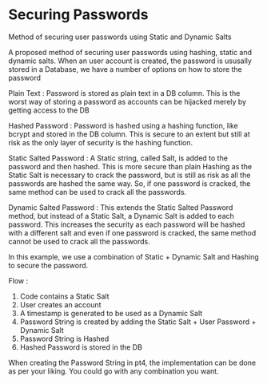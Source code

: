 # Securing Passwords
Method of securing user passwords using Static and Dynamic Salts

A proposed method of securing user passwords using hashing, static and dynamic salts. When an user account is created, the password is ususally stored in a Database, we have a number of options on how to store the password

Plain Text : Password is stored as plain text in a DB column. This is the worst way of storing a password as accounts can be hijacked merely by getting access to the DB 

Hashed Password : Password is hashed using a hashing function, like bcrypt and stored in the DB column. This is secure to an extent but still at risk as the only layer of security is the hashing function.

Static Salted Password : A Static string, called Salt, is added to the password and then hashed. This is more secure than plain Hashing as the Static Salt is necessary to crack the password, but is still as risk as all the passwords are hashed the same way. So, if one password is cracked, the same method can be used to crack all the passwords.

Dynamic Salted Password : This extends the Static Salted Password method, but instead of a Static Salt, a Dynamic Salt is added to each password. This increases the security as each password will be hashed with a different salt and even if one password is cracked, the same method cannot be used to crack all the passwords. 


In this example, we use a combination of Static + Dynamic Salt and Hashing to secure the password. 

Flow : 

1) Code contains a Static Salt 
2) User creates an account 
3) A timestamp is generated to be used as a Dynamic Salt 
4) Password String is created by adding the Static Salt + User Password + Dynamic Salt
5) Password String is Hashed
6) Hashed Password is stored in the DB 

When creating the Password String in pt4, the implementation can be done as per your liking. You could go with any combination you want. 
